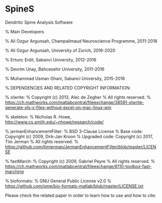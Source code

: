 # SpineS
Dendritic Spine Analysis Software

% Main Developers

% Ali Ozgur Argunsah, Champalimaud Neuroscience Programme, 2011-2016

% Ali Ozgur Argunsah, University of Zurich, 2016-2020

% Ertunc Erdil, Sabanci University, 2012-2016

% Devrim Unay, Bahcesehir University, 2011-2016

% Muhammad Usman Ghani, Sabanci University, 2015-2016


% DEPENDENCIES AND RELATED COPYRIGHT INFORMATION:


% xlwrite:
% Copyright (c) 2013, Alec de Zegher
% All rights reserved.
% https://ch.mathworks.com/matlabcentral/fileexchange/38591-xlwrite-generate-xls-x-files-without-excel-on-mac-linux-win


% skeleton:
% Nicholas R. Howe, http://www.cs.smith.edu/~nhowe/research/code/


% jermanEnhancementFilter:
% BSD 3-Clause License
% Base code: Copyright (c) 2009, Dirk-Jan Kroon 
% Upgraded code: Copyright (c) 2017, Tim Jerman
% All rights reserved.
% https://github.com/timjerman/JermanEnhancementFilter/blob/master/LICENSE


% fastMarch:
% Copyright (c) 2009, Gabriel Peyre
% All rights reserved.
% https://ch.mathworks.com/matlabcentral/fileexchange/6110-toolbox-fast-marching


% bioformats:
% GNU General Public License v2.0
% https://github.com/ome/bio-formats-matlab/blob/master/LICENSE.txt



Please check the related paper in order to learn how to use and how to cite: 

